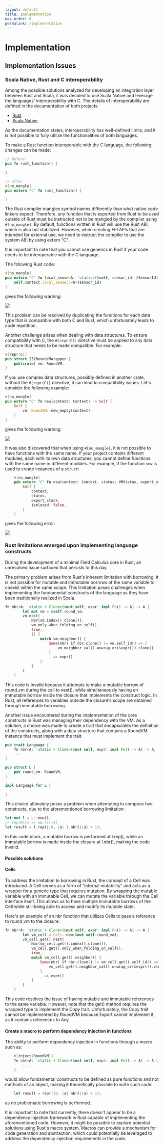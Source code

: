 ```yaml
---
layout: default
title: Implementation
nav_order: 6
permalink: /implementation
---
```

# Implementation

## Implementation Issues

### Scala Native, Rust and C interoperability

Among the possible solutions analyzed for developing an integration layer between Rust and Scala, it was decided to use Scala Native and leverage the languages' interoperability with C. The details of interoperability are defined in the documentation of both projects:

- [Rust](https://docs.rust-embedded.org/book/interoperability/index.html)
- [Scala Native](https://scala-native.org/en/stable/user/interop.html)

As the documentation states, interoperability has well-defined limits, and it is not possible to fully utilize the functionalities of both languages.

To make a Rust function interoperable with the C language, the following changes can be made:

```rust
// before
pub fn rust_function() {

}

// after
#[no_mangle]
pub extern "C" fn rust_function() {

}
```
The Rust compiler mangles symbol names differently than what native code linkers expect. Therefore, any function that is exported from Rust to be used outside of Rust must be instructed not to be mangled by the compiler using `#[no_mangle]`. By default, functions written in Rust will use the Rust ABI, which is also not stabilized. However, when creating FFI APIs that are intended for external use, we need to instruct the compiler to use the system ABI by using extern "C".

It is important to note that you cannot use generics in Rust if your code needs to be interoperable with the C language.

The following Rust code:

```rust
#[no_mangle]
pub extern "C" fn local_sense<A: 'static>(&self, sensor_id: &SensorId) -> Option<&A> {
    self.context.local_sense::<A>(sensor_id)
}
```
gives the following warning:

![](../assets/functions-generic-over-types-must-be-mangled-warning.png)

This problem can be resolved by duplicating the functions for each data type that is compatible with both C and Rust, which unfortunately leads to code repetition.

Another challenge arises when dealing with data structures. To ensure compatibility with C, the `#[repr(C)]` directive must be applied to any data structure that needs to be made compatible. For example:

```rust
#[repr(C)]
pub struct I32RoundVMWrapper {
    pub(crate) vm: RoundVM,
}
```
If you use complex data structures, possibly defined in another crate, without the `#[repr(C)]` directive, it can lead to compatibility issues. Let's consider the following example:

```rust
#[no_mangle]
pub extern "C" fn new(context: Context) -> Self {
    Self {
        vm: RoundVM::new_empty(context)
    }
}
```
gives the following warning:

![](../assets/not-FFI-safe-warning.png)

It was also discovered that when using `#[no_mangle]`, it is not possible to have functions with the same name. If your project contains different modules, each with its own data structures, you cannot define functions with the same name in different modules. For example, if the function `new` is used to create instances of a `struct`:

```rust
    #[no_mangle]
    pub extern "C" fn new(context: Context, status: VMStatus, export_stack: Vec<Export>) -> Self {
        Self {
            context,
            status,
            export_stack,
            isolated: false,
        }
    }
```
gives the following error:

![](../assets/symbol-new-already-defined-error.png)

### Rust limitations emerged upon implementing language constructs

During the development of a minimal Field Calculus core in Rust, an unresolved issue surfaced that persists to this day.

The primary problem arises from Rust's inherent limitation with borrowing: it is not possible for mutable and immutable borrows of the same variable to coexist within the same scope. This limitation poses challenges when implementing the fundamental constructs of the language as they have been traditionally realized in Scala.

```rust
fn nbr<A: 'static + Clone>(&mut self, expr: impl Fn() -> A) -> A {
        let mut vm = &self.round_vm;
        vm.nest(
            Nbr(vm.index().clone()),
            vm.only_when_folding_on_self(),
            true,
            || {
                match vm.neighbor() {
                    Some(nbr) if nbr.clone() != vm.self_id() => {
                        vm.neighbor_val().unwrap_or(&expr()).clone()
                    }
                    _ => expr()
                }
            }
        )
    }
```

This code is invalid because it attempts to make a mutable borrow of round_vm during the call to nest(), while simultaneously having an immutable borrow inside the closure that implements the construct logic. In Rust, all references to variables outside the closure's scope are obtained through immutable borrowing.

Another issue encountered during the implementation of the core constructs in Rust was managing their dependency with the VM. As a solution, a choice was made to create a trait that encapsulates the definition of the constructs, along with a data structure that contains a RoundVM instance that must implement the trait.

```rust
pub trait Language {
    fn nbr<A: 'static + Clone>(&mut self, expr: impl Fn() -> A) -> A;
    ...
}

pub struct L {
    pub round_vm: RoundVM,
}

impl Language for L {
    ...
}
```

This choice ultimately poses a problem when attempting to compose two constructs, due to the aforementioned borrowing limitation:

```rust
let mut l = L::new();
// rep(0){x => nbr(x)+1}
let result = l.rep(||0, |a| l.nbr(||a) + 1);
```

In this code block, a mutable borrow is performed at l.rep(), while an immutable borrow is made inside the closure at l.nbr(), making the code invalid.

#### Possible solutions

#### Cells

To address the limitation to borrowing in Rust, the concept of a Cell was introduced. A Cell serves as a form of "internal mutability" and acts as a wrapper for a generic type that requires mutation. By wrapping the mutable variable with an immutable Cell, we can mutate the variable through the Cell interface itself. This allows us to have multiple immutable borrows of the Cell while still being able to access and modify its mutable state.

Here's an example of an nbr function that utilizes Cells to pass a reference to round_vm to the closure:

```rust
fn nbr<A: 'static + Clone>(&mut self, expr: impl Fn() -> A) -> A {
        let vm_cell = Cell::new(&mut self.round_vm);
        vm_cell.get().nest(
            Nbr(vm_cell.get().index().clone()),
            vm_cell.get().only_when_folding_on_self(),
            true,
            match vm_cell.get().neighbor() {
                Some(nbr) if nbr.clone() != vm_cell.get().self_id() => {
                    vm_cell.get().neighbor_val().unwrap_or(&expr()).clone()
                }
                _ => expr()
            }
        )
    }
```

This code resolves the issue of having mutable and immutable references to the same variable. However, note that the get() method requires the wrapped type to implement the Copy trait. Unfortunately, the Copy trait cannot be implemented by RoundVM because Export cannot implement it, as it contains references to Any.

#### Create a macro to perform dependency injection in functions

The ability to perform dependency injection in functions through a macro such as:

```rust
    #[inject(RoundVM)]
    fn nbr<A: 'static + Clone>(&mut self, expr: impl Fn() -> A) -> A {
        ...
    }
```
would allow fundamental constructs to be defined as pure functions and not methods of an object, making it theoretically possible to write such code:

```rust
    let result = rep(||0, |a| nbr(||a) + 1);
```

as no problematic borrowing is performed.

It is important to note that currently, there doesn't appear to be a dependency injection framework in Rust capable of implementing the aforementioned code. However, it might be possible to explore potential solutions using Rust's macro system. Macros can provide a mechanism for code generation and abstraction, which could potentially be leveraged to address the dependency injection requirements in the code.

